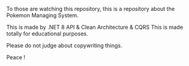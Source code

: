 To those are watching this repository, this is a repository about the Pokemon Managing System. 

This is made by .NET 8 API & Clean Architecture & CQRS
This is made totally for educational purposes.

Please do not judge about copywriting things.

Peace !
